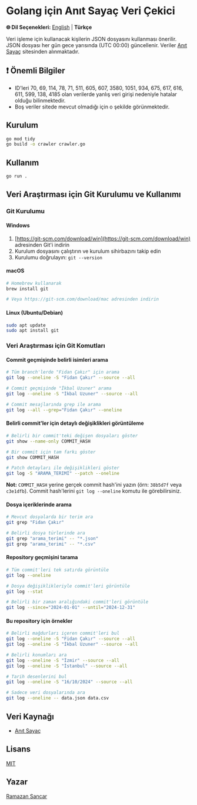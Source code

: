 # Golang için Anıt Sayaç Veri Çekici

**🌐 Dil Seçenekleri:** [English](README.MD) | **Türkçe**

Veri işleme için kullanacak kişilerin JSON dosyasını kullanması önerilir. JSON dosyası her gün gece yarısında (UTC 00:00) güncellenir. Veriler [Anıt Sayaç](https://anitsayac.com/) sitesinden alınmaktadır.

## ❗ Önemli Bilgiler

- ID'leri 70, 69, 114, 78, 71, 511, 605, 607, 3580, 1051, 934, 675, 617, 616, 611, 599, 138, 4185 olan verilerde yanlış veri girişi nedeniyle hatalar olduğu bilinmektedir.
- Boş veriler sitede mevcut olmadığı için o şekilde görünmektedir.

## Kurulum

```bash
go mod tidy
go build -o crawler crawler.go
```

## Kullanım

```bash
go run .
```

## Veri Araştırması için Git Kurulumu ve Kullanımı

### Git Kurulumu

#### Windows

1. [https://git-scm.com/download/win](https://git-scm.com/download/win) adresinden Git'i indirin
2. Kurulum dosyasını çalıştırın ve kurulum sihirbazını takip edin
3. Kurulumu doğrulayın: `git --version`

#### macOS

```bash
# Homebrew kullanarak
brew install git

# Veya https://git-scm.com/download/mac adresinden indirin
```

#### Linux (Ubuntu/Debian)

```bash
sudo apt update
sudo apt install git
```

### Veri Araştırması için Git Komutları

#### Commit geçmişinde belirli isimleri arama

```bash
# Tüm branch'lerde "Fidan Çakır" için arama
git log --oneline -S "Fidan Çakır" --source --all

# Commit geçmişinde "İkbal Uzuner" arama
git log --oneline -S "İkbal Uzuner" --source --all

# Commit mesajlarında grep ile arama
git log --all --grep="Fidan Çakır" --oneline
```

#### Belirli commit'ler için detaylı değişiklikleri görüntüleme

```bash
# Belirli bir commit'teki değişen dosyaları göster
git show --name-only COMMIT_HASH

# Bir commit için tam farkı göster
git show COMMIT_HASH

# Patch detayları ile değişiklikleri göster
git log -S "ARAMA_TERIMİ" --patch --oneline
```

**Not:** `COMMIT_HASH` yerine gerçek commit hash'ini yazın (örn: `38b5d7f` veya `c3e1dfb`). Commit hash'lerini `git log --oneline` komutu ile görebilirsiniz.

#### Dosya içeriklerinde arama

```bash
# Mevcut dosyalarda bir terim ara
git grep "Fidan Çakır"

# Belirli dosya türlerinde ara
git grep "arama_terimi" -- "*.json"
git grep "arama_terimi" -- "*.csv"
```

#### Repository geçmişini tarama

```bash
# Tüm commit'leri tek satırda görüntüle
git log --oneline

# Dosya değişiklikleriyle commit'leri görüntüle
git log --stat

# Belirli bir zaman aralığındaki commit'leri görüntüle
git log --since="2024-01-01" --until="2024-12-31"
```

#### Bu repository için örnekler

```bash
# Belirli mağdurları içeren commit'leri bul
git log --oneline -S "Fidan Çakır" --source --all
git log --oneline -S "İkbal Uzuner" --source --all

# Belirli konumları ara
git log --oneline -S "İzmir" --source --all
git log --oneline -S "İstanbul" --source --all

# Tarih desenlerini bul
git log --oneline -S "16/10/2024" --source --all

# Sadece veri dosyalarında ara
git log --oneline -- data.json data.csv
```

## Veri Kaynağı

- [Anıt Sayaç](https://anitsayac.com/)

## Lisans

[MIT](LISENCE)

## Yazar

[Ramazan Sancar](https://www.github.com/ramazansancar)
